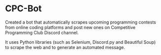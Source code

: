 # CPC-Bot
Created a bot that automatically scrapes upcoming programming contests from online coding platforms and post new ones on Competitive Programming Club Discord channel.

It uses Python libraries (such as Selenium, Discord.py and Beautiful Soup) to scrape the web and to
generate an automated message.
